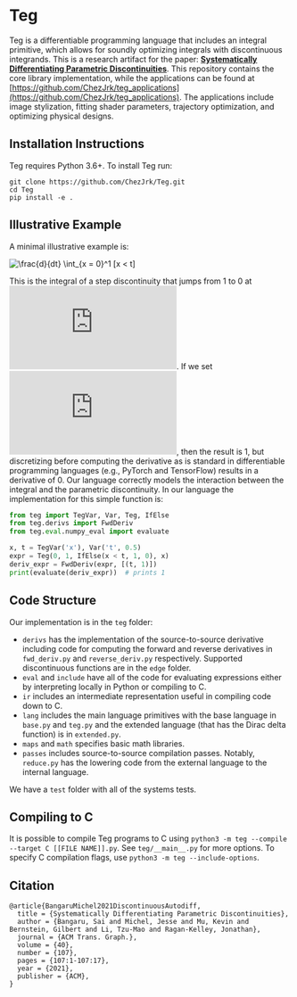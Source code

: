 # Teg

Teg is a differentiable programming language that includes an integral primitive, which allows for soundly optimizing integrals with discontinuous integrands. This is a research artifact for the paper: **[Systematically Differentiating Parametric Discontinuities](https://people.csail.mit.edu/sbangaru/projects/teg-2021/)**. This repository contains the core library implementation, while the applications can be found at [https://github.com/ChezJrk/teg_applications](https://github.com/ChezJrk/teg_applications). The applications include image stylization, fitting shader parameters, trajectory optimization, and optimizing physical designs.

## Installation Instructions
Teg requires Python 3.6+. To install Teg run:
```
git clone https://github.com/ChezJrk/Teg.git
cd Teg
pip install -e .
```

## Illustrative Example
A minimal illustrative example is:

![\frac{d}{dt} \int_{x = 0}^1 [x < t]](https://latex.codecogs.com/svg.latex?\frac{d}{dt}%20\int_{x%20=%200}^1%20[x%20%3C%20t])

This is the integral of a step discontinuity that jumps from 1 to 0 at ![](https://latex.codecogs.com/svg.latex?t).
If we set ![](https://latex.codecogs.com/svg.latex?t%20=%200.5), then the result is 1, but discretizing before computing the derivative as is standard in differentiable programming languages (e.g., PyTorch and TensorFlow) results in a derivative of 0. Our language correctly models the interaction between the integral and the parametric discontinuity. In our language the implementation for this simple function is:
```python
from teg import TegVar, Var, Teg, IfElse
from teg.derivs import FwdDeriv
from teg.eval.numpy_eval import evaluate

x, t = TegVar('x'), Var('t', 0.5)
expr = Teg(0, 1, IfElse(x < t, 1, 0), x)
deriv_expr = FwdDeriv(expr, [(t, 1)])
print(evaluate(deriv_expr))  # prints 1
```

## Code Structure
Our implementation is in the `teg` folder:
 - `derivs` has the implementation of the source-to-source derivative including code for computing the forward and reverse derivatives in `fwd_deriv.py` and `reverse_deriv.py` respectively. Supported discontinuous functions are in the `edge` folder.
 - `eval` and `include` have all of the code for evaluating expressions either by interpreting locally in Python or compiling to C.
 - `ir` includes an intermediate representation useful in compiling code down to C.
 - `lang` includes the main language primitives with the base language in `base.py` and `teg.py` and the extended language (that has the Dirac delta function) is in `extended.py`.
 - `maps` and `math` specifies basic math libraries.
 - `passes` includes source-to-source compilation passes. Notably, `reduce.py` has the lowering code from the external language to the internal language.

We have a `test` folder with all of the systems tests.

## Compiling to C
It is possible to compile Teg programs to C using `python3 -m teg --compile --target C [[FILE NAME]].py`. See `teg/__main__.py` for more options.
To specify C compilation flags, use `python3 -m teg --include-options`.

## Citation
```
@article{BangaruMichel2021DiscontinuousAutodiff,
  title = {Systematically Differentiating Parametric Discontinuities},
  author = {Bangaru, Sai and Michel, Jesse and Mu, Kevin and Bernstein, Gilbert and Li, Tzu-Mao and Ragan-Kelley, Jonathan},
  journal = {ACM Trans. Graph.},
  volume = {40},
  number = {107}, 
  pages = {107:1-107:17},
  year = {2021},
  publisher = {ACM},
}
```
